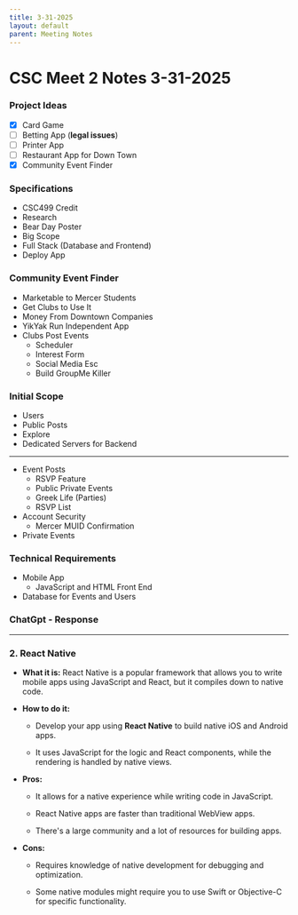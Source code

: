 ```yaml
---
title: 3-31-2025
layout: default 
parent: Meeting Notes
---
```


# CSC Meet 2 Notes 3-31-2025

### Project Ideas
- [x] Card Game
- [ ] Betting App (**legal issues**)
- [ ] Printer App
- [ ] Restaurant App for Down Town
- [x] Community Event Finder

### Specifications
- CSC499 Credit
- Research
- Bear Day Poster
- Big Scope
- Full Stack (Database and Frontend)
- Deploy App

### Community Event Finder
- Marketable to Mercer Students
- Get Clubs to Use It
- Money From Downtown Companies
- YikYak Run Independent App
- Clubs Post Events
	- Scheduler
	- Interest Form
	- Social Media Esc
	- Build GroupMe Killer

### Initial Scope
- Users
- Public Posts
- Explore
- Dedicated Servers for Backend
----
- Event Posts
	- RSVP Feature
	- Public Private Events
	- Greek Life (Parties)
	- RSVP List
- Account Security
	- Mercer MUID Confirmation
- Private Events

### Technical Requirements
- Mobile App
	- JavaScript and HTML Front End
- Database for Events and Users

### ChatGpt - Response
---
### 2. **React Native**

-   **What it is:** React Native is a popular framework that allows you to write mobile apps using JavaScript and React, but it compiles down to native code.
    
-   **How to do it:**
    
    -   Develop your app using **React Native** to build native iOS and Android apps.
        
    -   It uses JavaScript for the logic and React components, while the rendering is handled by native views.
        
-   **Pros:**
    
    -   It allows for a native experience while writing code in JavaScript.
        
    -   React Native apps are faster than traditional WebView apps.
        
    -   There's a large community and a lot of resources for building apps.
        
-   **Cons:**
    
    -   Requires knowledge of native development for debugging and optimization.
        
    -   Some native modules might require you to use Swift or Objective-C for specific functionality.